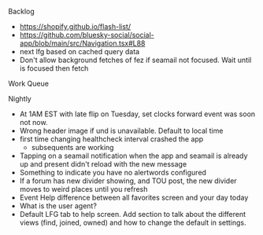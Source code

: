 Backlog
* https://shopify.github.io/flash-list/
* https://github.com/bluesky-social/social-app/blob/main/src/Navigation.tsx#L88
* next lfg based on cached query data
* Don't allow background fetches of fez if seamail not focused. Wait until is focused then fetch


Work Queue

Nightly
* At 1AM EST with late flip on Tuesday, set clocks forward event was soon not now.
* Wrong header image if und is unavailable. Default to local time
* first time changing healthcheck interval crashed the app
  * subsequents are working
* Tapping on a seamail notification when the app and seamail is already up and present didn't reload with the new message
* Something to indicate you have no alertwords configured
* If a forum has new divider showing, and TOU post, the new divider moves to weird places until you refresh
* Event Help difference between all favorites screen and your day today
* What is the user agent?
* Default LFG tab to help screen. Add section to talk about the different views (find, joined, owned) and how to change the default in settings.
